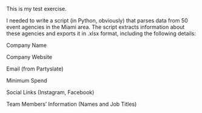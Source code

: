 This is my test exercise.

I needed to write a script (in Python, obviously) that parses data from 50 event agencies in the Miami area. The script extracts information about these agencies and exports it in .xlsx format, including the following details:

Company Name

Company Website

Email (from Partyslate)

Minimum Spend

Social Links (Instagram, Facebook)

Team Members’ Information (Names and Job Titles)

